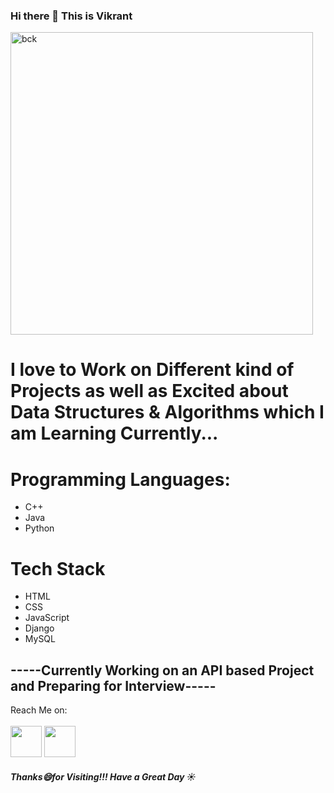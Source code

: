 ### Hi there 👋 This is Vikrant

<html>
<head>
  <body>
<img src="https://sde.pst.ifi.lmu.de/trac/sde/raw-attachment/wiki/Screenshots/sde%20small.png" alt="bck" widht="1949" height="484">
  
<h1> I love to Work on Different kind of Projects as well as Excited about Data Structures & Algorithms which I am Learning Currently...</h1>
  <h1>Programming Languages:</h1>
  <ul>
    <li>C++</li>
    <li>Java</li>
    <li>Python</li>
  </ul>
  <h1>Tech Stack</h1>
  <ul>
  <li>HTML</li>
  <li>CSS</li>
  <li>JavaScript</li>
  <li>Django</li>
  <li>MySQL</li>
  </ul>
  <h2>-----Currently Working on an API based Project and Preparing for Interview-----</h2>
  <h>Reach Me on: </h><br><br>
  <a href="https://twitter.com/vicks54325"><img src="https://c.tenor.com/jDOgugYCEywAAAAM/twitter-logo.gif" width="50" height="50"></a>
  <h>   </h>   
  <a href="https://www.linkedin.com/in/dv22/"><img src="https://cliply.co/wp-content/uploads/2021/02/372102050_LINKEDIN_ICON_400px.gif" width="50" height="50"></a>
  <h5>Thanks😄for Visiting!!! Have a Great Day ☀️</h5
</html>
    </body>
<head>

 
<!--
**scavy29/scavy29** is a ✨ _special_ ✨ repository because its `README.md` (this file) appears on your GitHub profile.

Here are some ideas to get you started:

- 🔭 I’m currently working on ...
- 🌱 I’m currently learning ...
- 👯 I’m looking to collaborate on ...
- 🤔 I’m looking for help with ...
- 💬 Ask me about ...
- 📫 How to reach me: ...
- 😄 Pronouns: ...
- ⚡ Fun fact: ...
-->
